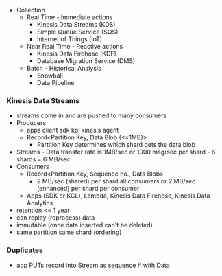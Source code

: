 
- Collection 
	- Real Time - Immediate actions
		- Kinesis Data Streams (KDS)
		- Simple Queue Service (SQS)
		- Internet of Things (IoT)
	- Near Real Time - Reactive actions
		- Kinesis Data Firehose (KDF)
		- Database Migration Service (DMS)
	- Batch - Historical Analysis
		- Snowball
		- Data Pipeline

### Kinesis Data Streams
- streams come in and are pushed to many consumers
- Producers
	- apps client sdk kpl kinesis agent
	- Record<Partition Key, Data Blob (<=1MB)>
		- Partition Key determines which shard gets the data blob
- Streams
		- Data transfer rate is 1MB/sec or 1000 msg/sec per shard
			- 6 shards = 6 MB/sec
- Consumers
	- Record<Partition Key, Sequence no., Data Blob>
		- 2 MB/sec (shared) per shard all consumers or 2 MB/sec (enhanced) per shard per consumer
	- Apps (SDK or KCL), Lambda, Kinesis Data Firehose, Kinesis Data Analytics
- retention <= 1 year
- can replay (reprocess) data
- immutable (once data inserted can't be deleted)
- same partition same shard (ordering)

### Duplicates
- app PUTs record into Stream as sequence # with Data  